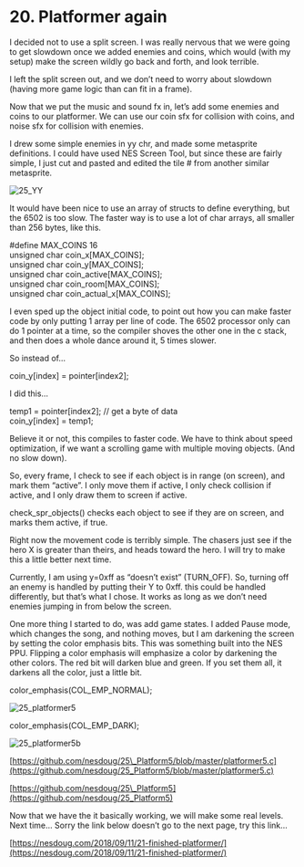 # 20. Platformer again

I decided not to use a split screen. I was really nervous that we were going to get slowdown once we added enemies and coins, which would \(with my setup\) make the screen wildly go back and forth, and look terrible.

I left the split screen out, and we don’t need to worry about slowdown \(having more game logic than can fit in a frame\).

Now that we put the music and sound fx in, let’s add some enemies and coins to our platformer. We can use our coin sfx for collision with coins, and noise sfx for collision with enemies.

I drew some simple enemies in yy chr, and made some metasprite definitions. I could have used NES Screen Tool, but since these are fairly simple, I just cut and pasted and edited the tile \# from another similar metasprite.

![25\_YY](https://nesdoug.files.wordpress.com/2018/09/25_yy.png?w=924)

It would have been nice to use an array of structs to define everything, but the 6502 is too slow. The faster way is to use a lot of char arrays, all smaller than 256 bytes, like this.

\#define MAX\_COINS 16  
 unsigned char coin\_x\[MAX\_COINS\];  
 unsigned char coin\_y\[MAX\_COINS\];  
 unsigned char coin\_active\[MAX\_COINS\];  
 unsigned char coin\_room\[MAX\_COINS\];  
 unsigned char coin\_actual\_x\[MAX\_COINS\];

I even sped up the object initial code, to point out how you can make faster code by only putting 1 array per line of code. The 6502 processor only can do 1 pointer at a time, so the compiler shoves the other one in the c stack, and then does a whole dance around it, 5 times slower.

So instead of…

coin\_y\[index\] = pointer\[index2\];

I did this…

temp1 = pointer\[index2\]; // get a byte of data  
 coin\_y\[index\] = temp1;

Believe it or not, this compiles to faster code. We have to think about speed optimization, if we want a scrolling game with multiple moving objects. \(And no slow down\).

So, every frame, I check to see if each object is in range \(on screen\), and mark them “active”. I only move them if active, I only check collision if active, and I only draw them to screen if active.

check\_spr\_objects\(\) checks each object to see if they are on screen, and marks them active, if true.

Right now the movement code is terribly simple. The chasers just see if the hero X is greater than theirs, and heads toward the hero. I will try to make this a little better next time.

Currently, I am using y=0xff as “doesn’t exist” \(TURN\_OFF\). So, turning off an enemy is handled by putting their Y to 0xff. this could be handled differently, but that’s what I chose. It works as long as we don’t need enemies jumping in from below the screen.

One more thing I started to do, was add game states. I added Pause mode, which changes the song, and nothing moves, but I am darkening the screen by setting the color emphasis bits. This was something built into the NES PPU. Flipping a color emphasis will emphasize a color by darkening the other colors. The red bit will darken blue and green. If you set them all, it darkens all the color, just a little bit.

color\_emphasis\(COL\_EMP\_NORMAL\);

![25\_platformer5](https://nesdoug.files.wordpress.com/2018/09/25_platformer5.png?w=924)

color\_emphasis\(COL\_EMP\_DARK\);

![25\_platformer5b](https://nesdoug.files.wordpress.com/2018/09/25_platformer5b.png?w=924)

[https://github.com/nesdoug/25\_Platform5/blob/master/platformer5.c](https://github.com/nesdoug/25_Platform5/blob/master/platformer5.c)

[https://github.com/nesdoug/25\_Platform5](https://github.com/nesdoug/25_Platform5)

Now that we have the it basically working, we will make some real levels. Next time… Sorry the link below doesn’t go to the next page, try this link…

[https://nesdoug.com/2018/09/11/21-finished-platformer/](https://nesdoug.com/2018/09/11/21-finished-platformer/)

